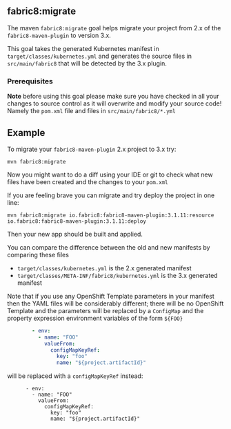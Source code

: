 ## fabric8:migrate

The maven `fabric8:migrate` goal helps migrate your project from 2.x of the `fabric8-maven-plugin` to version 3.x.

This goal takes the generated Kubernetes manifest in `target/classes/kubernetes.yml` and generates the source files in `src/main/fabric8` that will be detected by the 3.x plugin.

### Prerequisites

**Note** before using this goal please make sure you have checked in all your changes to source control as it will overwrite and modify your source code! Namely the `pom.xml` file and files in `src/main/fabric8/*.yml`
 
## Example

To migrate your `fabric8-maven-plugin` 2.x project to 3.x try:
 
    mvn fabric8:migrate

Now you might want to do a diff using your IDE or git to check what new files have been created and the changes to your `pom.xml`

If you are feeling brave you can migrate and try deploy the project in one line:

    mvn fabric8:migrate io.fabric8:fabric8-maven-plugin:3.1.11:resource io.fabric8:fabric8-maven-plugin:3.1.11:deploy
    
Then your new app should be built and applied.
    
You can compare the difference between the old and new manifests by comparing these files
    
* `target/classes/kubernetes.yml` is the 2.x generated manifest    
* `target/classes/META-INF/fabric8/kubernetes.yml` is the 3.x generated manifest
    
Note that if you use any OpenShift Template parameters in your manifest then the YAML files will be considerably different; there will be no OpenShift Template and the parameters will be replaced by a `ConfigMap` and the property expression environment variables of the form `${FOO}`
   
```yaml
        - env:
          - name: "FOO"
            valueFrom:
              configMapKeyRef:
                key: "foo"
                name: "${project.artifactId}"
```   

will be replaced with a `configMapKeyRef` instead:

```   
      - env:
        - name: "FOO"
          valueFrom:
            configMapKeyRef:
              key: "foo"
              name: "${project.artifactId}"
```   